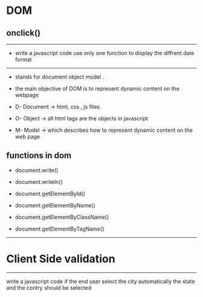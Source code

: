 # DOM
## onclick()


---
- write a javascript code use only one function to display the diffrent date format 

---
- stands for document object model .
- the main objective of DOM is to represent dynamic content on the webpage

- D- Document -> html, css , js files
- O- Object -> all html tags are the objects in javascript
- M- Model -> which describes how to represent dynamic content on the web page


## functions in dom
- document.write()

- document.writeln()
- document.getElementById()
- document.getElementByName()
- document.getElementByClassName()
- document.getElementByTagName()

---
# Client Side validation
---

write a javascript code if the end user select the city automatically the state and the contry should be selected

